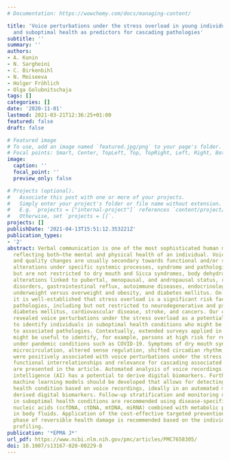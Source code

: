```yaml
---
# Documentation: https://wowchemy.com/docs/managing-content/

title: 'Voice perturbations under the stress overload in young individuals: phenotyping
  and suboptimal health as predictors for cascading pathologies'
subtitle: ''
summary: ''
authors:
- A. Kunin
- N. Sargheini
- C. Birkenbihl
- N. Moiseeva
- Holger Fröhlich
- Olga Golubnitschaja
tags: []
categories: []
date: '2020-11-01'
lastmod: 2021-03-21T12:36:25+01:00
featured: false
draft: false

# Featured image
# To use, add an image named `featured.jpg/png` to your page's folder.
# Focal points: Smart, Center, TopLeft, Top, TopRight, Left, Right, BottomLeft, Bottom, BottomRight.
image:
  caption: ''
  focal_point: ''
  preview_only: false

# Projects (optional).
#   Associate this post with one or more of your projects.
#   Simply enter your project's folder or file name without extension.
#   E.g. `projects = ["internal-project"]` references `content/project/deep-learning/index.md`.
#   Otherwise, set `projects = []`.
projects: []
publishDate: '2021-04-13T15:51:12.353221Z'
publication_types:
- '2'
abstract: Verbal communication is one of the most sophisticated human motor skills
  reflecting both—the mental and physical health of an individual. Voice parameters
  and quality changes are usually secondary towards functional and/or structural laryngological
  alterations under specific systemic processes, syndrome and pathologies. These include
  but are not restricted to dry mouth and Sicca syndromes, body dehydration, hormonal
  alterations linked to pubertal, menopausal, and andropausal status, respiratory
  disorders, gastrointestinal reflux, autoimmune diseases, endocrinologic disorders,
  underweight versus overweight and obesity, and diabetes mellitus. On the other hand,
  it is well-established that stress overload is a significant risk factor of cascading
  pathologies, including but not restricted to neurodegenerative and psychiatric disorders,
  diabetes mellitus, cardiovascular disease, stroke, and cancers. Our current study
  revealed voice perturbations under the stress overload as a potentially useful biomarker
  to identify individuals in suboptimal health conditions who might be strongly predisposed
  to associated pathologies. Contextually, extended surveys applied in the population
  might be useful to identify, for example, persons at high risk for respiratory complications
  under pandemic conditions such as COVID-19. Symptoms of dry mouth syndrome, disturbed
  microcirculation, altered sense regulation, shifted circadian rhythm, and low BMI
  were positively associated with voice perturbations under the stress overload. Their
  functional interrelationships and relevance for cascading associated pathologies
  are presented in the article. Automated analysis of voice recordings via artificial
  intelligence (AI) has a potential to derive digital biomarkers. Further, predictive
  machine learning models should be developed that allows for detecting a suboptimal
  health condition based on voice recordings, ideally in an automated manner using
  derived digital biomarkers. Follow-up stratification and monitoring of individuals
  in suboptimal health conditions are recommended using disease-specific cell-free
  nucleic acids (ccfDNA, ctDNA, mtDNA, miRNA) combined with metabolic patterns detected
  in body fluids. Application of the cost-effective targeted prevention within the
  phase of reversible health damage is recommended based on the individualised patient
  profiling.
publication: '*EPMA J*'
url_pdf: https://www.ncbi.nlm.nih.gov/pmc/articles/PMC7658305/
doi: 10.1007/s13167-020-00229-8
---
```

